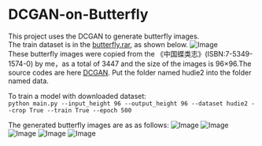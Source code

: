 # DCGAN-on-Butterfly
This project uses the DCGAN to generate butterfly images.  
The train dataset is in the [butterfly.rar](https://github.com/gg1036419175/DCGAN-on-Butterfly/blob/master/Butterfly.rar), as shown below. 
![Image](https://raw.githubusercontent.com/gg1036419175/DCGAN-on-Butterfly/master/TrainDataset.jpg)  
These butterfly images were copied from the 《中国蝶类志》(ISBN:7-5349-1574-0) by me，as a total of 3447 and the size of the images is 96×96.The source codes are here [DCGAN](https://github.com/carpedm20/DCGAN-tensorflow/tree/master/assets). Put the folder named hudie2 into the folder named data.  
  
To train a model with downloaded dataset:  
`python main.py --input_height 96 --output_height 96 --dataset hudie2 --crop True --train True --epoch 500`  
  
The generated butterfly images are as as follows:
![Image](https://github.com/gg1036419175/DCGAN-on-Butterfly/blob/master/generated%20image1.png)
![Image](https://github.com/gg1036419175/DCGAN-on-Butterfly/blob/master/generated%20image2.png)
![Image](https://github.com/gg1036419175/DCGAN-on-Butterfly/blob/master/generated%20image3.png)
![Image](https://github.com/gg1036419175/DCGAN-on-Butterfly/blob/master/generated%20image4.png)
![Image](https://github.com/gg1036419175/DCGAN-on-Butterfly/blob/master/generated%20image5.png)


